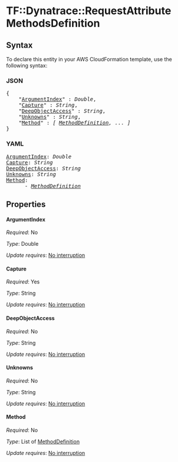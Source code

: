 # TF::Dynatrace::RequestAttribute MethodsDefinition

## Syntax

To declare this entity in your AWS CloudFormation template, use the following syntax:

### JSON

<pre>
{
    "<a href="#argumentindex" title="ArgumentIndex">ArgumentIndex</a>" : <i>Double</i>,
    "<a href="#capture" title="Capture">Capture</a>" : <i>String</i>,
    "<a href="#deepobjectaccess" title="DeepObjectAccess">DeepObjectAccess</a>" : <i>String</i>,
    "<a href="#unknowns" title="Unknowns">Unknowns</a>" : <i>String</i>,
    "<a href="#method" title="Method">Method</a>" : <i>[ <a href="methoddefinition.md">MethodDefinition</a>, ... ]</i>
}
</pre>

### YAML

<pre>
<a href="#argumentindex" title="ArgumentIndex">ArgumentIndex</a>: <i>Double</i>
<a href="#capture" title="Capture">Capture</a>: <i>String</i>
<a href="#deepobjectaccess" title="DeepObjectAccess">DeepObjectAccess</a>: <i>String</i>
<a href="#unknowns" title="Unknowns">Unknowns</a>: <i>String</i>
<a href="#method" title="Method">Method</a>: <i>
      - <a href="methoddefinition.md">MethodDefinition</a></i>
</pre>

## Properties

#### ArgumentIndex

_Required_: No

_Type_: Double

_Update requires_: [No interruption](https://docs.aws.amazon.com/AWSCloudFormation/latest/UserGuide/using-cfn-updating-stacks-update-behaviors.html#update-no-interrupt)

#### Capture

_Required_: Yes

_Type_: String

_Update requires_: [No interruption](https://docs.aws.amazon.com/AWSCloudFormation/latest/UserGuide/using-cfn-updating-stacks-update-behaviors.html#update-no-interrupt)

#### DeepObjectAccess

_Required_: No

_Type_: String

_Update requires_: [No interruption](https://docs.aws.amazon.com/AWSCloudFormation/latest/UserGuide/using-cfn-updating-stacks-update-behaviors.html#update-no-interrupt)

#### Unknowns

_Required_: No

_Type_: String

_Update requires_: [No interruption](https://docs.aws.amazon.com/AWSCloudFormation/latest/UserGuide/using-cfn-updating-stacks-update-behaviors.html#update-no-interrupt)

#### Method

_Required_: No

_Type_: List of <a href="methoddefinition.md">MethodDefinition</a>

_Update requires_: [No interruption](https://docs.aws.amazon.com/AWSCloudFormation/latest/UserGuide/using-cfn-updating-stacks-update-behaviors.html#update-no-interrupt)

